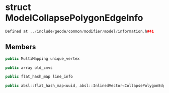 # struct ModelCollapsePolygonEdgeInfo

```cpp
Defined at ../include/geode/common/modifier/model/information.h#41
```

## Members

```cpp
public MultiMapping unique_vertex

```

```cpp
public array old_cmvs

```

```cpp
public flat_hash_map line_info

```

```cpp
public absl::flat_hash_map<uuid, absl::InlinedVector<CollapsePolygonEdgeInfo, 1> > surface_info

```



